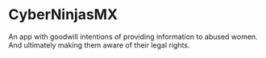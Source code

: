 # CyberNinjasMX
An app with goodwill intentions of providing information to abused women. And ultimately making them aware of their legal rights.
